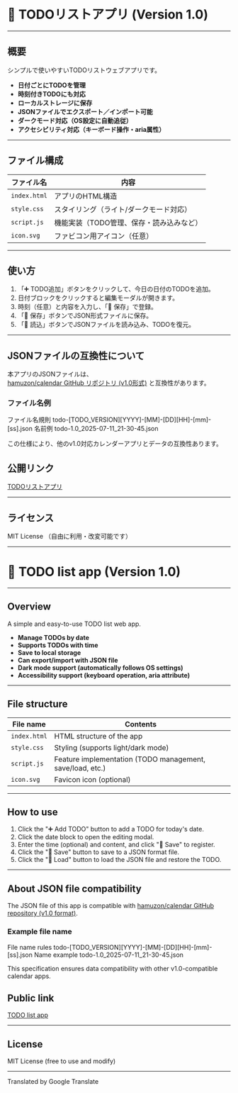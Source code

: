 # 📝 TODOリストアプリ (Version 1.0)

---

## 概要

シンプルで使いやすいTODOリストウェブアプリです。

- **日付ごとにTODOを管理**  
- **時刻付きTODOにも対応**  
- **ローカルストレージに保存**  
- **JSONファイルでエクスポート／インポート可能**  
- **ダークモード対応（OS設定に自動追従）**  
- **アクセシビリティ対応（キーボード操作・aria属性）**

---

## ファイル構成

| ファイル名      | 内容                                   |
| -------------- | ------------------------------------ |
| `index.html`   | アプリのHTML構造                       |
| `style.css`    | スタイリング（ライト/ダークモード対応） |
| `script.js`    | 機能実装（TODO管理、保存・読み込みなど） |
| `icon.svg`     | ファビコン用アイコン（任意）           |

---

## 使い方

1. 「➕ TODO追加」ボタンをクリックして、今日の日付のTODOを追加。  
2. 日付ブロックをクリックすると編集モーダルが開きます。  
3. 時刻（任意）と内容を入力し、「💾 保存」で登録。  
4. 「💾 保存」ボタンでJSON形式ファイルに保存。  
5. 「📂 読込」ボタンでJSONファイルを読み込み、TODOを復元。  

---

## JSONファイルの互換性について

本アプリのJSONファイルは、  
[hamuzon/calendar GitHub リポジトリ (v1.0形式)](https://github.com/hamuzon/calendar) と互換性があります。

### ファイル名例
ファイル名規則
todo-[TODO_VERSION][YYYY]-[MM]-[DD][HH]-[mm]-[ss].json
名前例
todo-1.0_2025-07-11_21-30-45.json

この仕様により、他のv1.0対応カレンダーアプリとデータの互換性あります。


## 公開リンク

[TODOリストアプリ](https://hamuzon.github.io/todo/)

---

## ライセンス

MIT License （自由に利用・改変可能です）

---

# 📝 TODO list app (Version 1.0)

---

## Overview

A simple and easy-to-use TODO list web app.

- **Manage TODOs by date**
- **Supports TODOs with time**
- **Save to local storage**
- **Can export/import with JSON file**
- **Dark mode support (automatically follows OS settings)**
- **Accessibility support (keyboard operation, aria attribute)**

---

## File structure

| File name | Contents |
| -------------- | ------------------------------------ |
| `index.html` | HTML structure of the app |
| `style.css` | Styling (supports light/dark mode) |
| `script.js` | Feature implementation (TODO management, save/load, etc.) |
| `icon.svg` | Favicon icon (optional) |

---

## How to use

1. Click the "➕ Add TODO" button to add a TODO for today's date.
2. Click the date block to open the editing modal.
3. Enter the time (optional) and content, and click "💾 Save" to register.
4. Click the "💾 Save" button to save to a JSON format file.
5. Click the "📂 Load" button to load the JSON file and restore the TODO.

---

## About JSON file compatibility

The JSON file of this app is compatible with
[hamuzon/calendar GitHub repository (v1.0 format)](https://github.com/hamuzon/calendar).

### Example file name
File name rules
todo-[TODO_VERSION][YYYY]-[MM]-[DD][HH]-[mm]-[ss].json
Name example
todo-1.0_2025-07-11_21-30-45.json

This specification ensures data compatibility with other v1.0-compatible calendar apps.

## Public link

[TODO list app](https://hamuzon.github.io/todo/)

---

## License

MIT License (free to use and modify)

---
Translated by Google Translate

